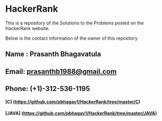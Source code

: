 # HackerRank

This is a repository of the Solutions to the Problems posted on the HackerRank website.



Below is the contact information of the owner of this repository

        
	
##  Name : Prasanth Bhagavatula
        
##  Email: prasanthb1988@gmail.com
        
##  Phone: (+1)-312-536-1195


#### [C] (https://github.com/pbhagav1/HackerRank/tree/master/C)

#### [JAVA] (https://github.com/pbhagav1/HackerRank/tree/master/JAVA)